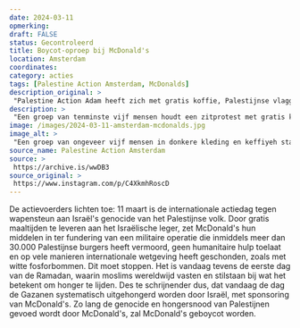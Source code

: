 ```yaml
---
date: 2024-03-11
opmerking: 
draft: FALSE
status: Gecontroleerd
title: Boycot-oproep bij McDonald's
location: Amsterdam
coordinates: 
category: acties
tags: [Palestine Action Amsterdam, McDonalds]
description_original: > 
 "Palestine Action Adam heeft zich met gratis koffie, Palestijnse vlaggen en protestborden gevestigd voor een filiaal van McDonald's op Damrak. Hiermee vragen zij met een vreedzame sit-in aandacht voor de Boycott, Divestment & Sanctions (BDS) beweging en de genocide in Gaza. MacDonald's leverde in oktober 2023 duizenden gratis maaltijden aan het Israëlische leger.  McDonald's en Israël 11 maart is de internationale actiedag tegen wapensteun aan Israël's genocide van het Palestijnse volk. Door gratis maaltijden te leveren aan het Israëlische leger, zet McDonald's hun middelen in ter fundering van een militaire operatie die inmiddels meer dan 30.000 Palestijnse burgers heeft vermoord, geen humanitaire hulp toelaat en op vele manieren internationale wetgeving heeft geschonden, zoals met witte fosforbommen. Dit moet stoppen. Het is vandaag tevens de eerste dag van de Ramadan, waarin moslims wereldwijd vasten en stilstaan bij wat het betekent om honger te lijden. Des te schrijnender dus, dat vandaag de dag de Gazanen systematisch uitgehongerd worden door Israël, met sponsoring van McDonald's. Zo lang de genocide en hongersnood van Palestijnen gevoed wordt door McDonald's, zal McDonald's geboycot worden.  Boycott, Divestment & Sanctions McDonald's is niet het enige bedrijf dat medeplichtig is in Israëls oorlogsmisdaden, zoals het illegaal bezetten van Palestijns gebied en het ontheemden en vermoorden van Palestijnse burgers. Organisaties zoals Booking.com, Burger King en HP zijn ieder op hun eigen manier medeplichtig aan de apartheidsstaat Israël, door maaltijden of technologie te leveren aan het Israëlische leger, of zelfs appartementen op illegaal bezet gebied te verhuren. Wij zullen iedere vorm van medeplichtigheid aan het Israëlische apartheidsregime blijven demonstreren, van zowel de Nederlandse staat als multinationale bedrijven."
description: > 
 "Een groep van tenminste vijf mensen houdt een zitprotest met gratis koffie, Palestijnse vlaggen en protestborden voor een filiaal van McDonald's op het Damrak, uit protest tegen McDonald's steun aan het leger van de zionistische bezetter."
image: /images/2024-03-11-amsterdam-mcdonalds.jpg
image_alt: > 
 "Een groep van ongeveer vijf mensen in donkere kleding en keffiyeh staat op een regenachtige straat voor de gevel van een filiaal van McDonald's, naast hotel Neutraal. De mensen hebben tassen en flyers bij zich. Ook staat er een groot metalen vat. Twee personen hebben borden in hun handen. Op het ene bord staat (in het Engels): 'Jouw 'Blije Maaltijden' doden duizenden kinderen!', en op het andere bord staat een grote 'M' van het McDonald's logo, met daaronder het woord 'genocide'. De hoofden van de personen zijn digitaal onherkenbaar gemaakt."
source_name: Palestine Action Amsterdam
source: > 
 https://archive.is/wwDB3
source_original: > 
 https://www.instagram.com/p/C4XkmhRoscD
---
```

De actievoerders lichten toe: 11 maart is de internationale actiedag tegen wapensteun aan Israël's genocide van het Palestijnse volk. Door gratis maaltijden te leveren aan het Israëlische leger, zet McDonald's hun middelen in ter fundering van een militaire operatie die inmiddels meer dan 30.000 Palestijnse burgers heeft vermoord, geen humanitaire hulp toelaat en op vele manieren internationale wetgeving heeft geschonden, zoals met witte fosforbommen. Dit moet stoppen. Het is vandaag tevens de eerste dag van de Ramadan, waarin moslims wereldwijd vasten en stilstaan bij wat het betekent om honger te lijden. Des te schrijnender dus, dat vandaag de dag de Gazanen systematisch uitgehongerd worden door Israël, met sponsoring van McDonald's. Zo lang de genocide en hongersnood van Palestijnen gevoed wordt door McDonald's, zal McDonald's geboycot worden.